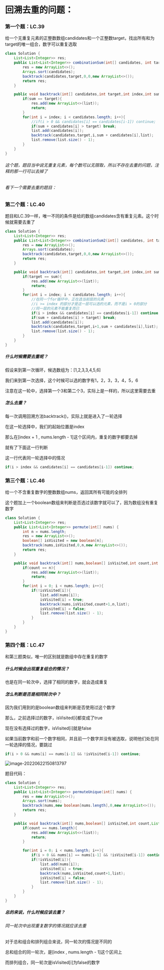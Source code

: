 # 回溯去重的问题：

### 第一个题：LC.39

给一个无重复元素的正整数数组candidates和一个正整数target，找出所有和为target的唯一组合，数字可以重复选取

```java
class Solution {
    List<List<Integer>> res;
    public List<List<Integer>> combinationSum(int[] candidates, int target) {
        res = new ArrayList<>();
        Arrays.sort(candidates);
        backtrack(candidates,target,0,0,new ArrayList<>());
        return res;
    }

    public void backtrack(int[] candidates,int target,int index,int sum,List<Integer> list){
        if(sum == target){
            res.add(new ArrayList<>(list));
            return;
        }
        for(int i = index; i < candidates.length; i++){
            //if(i > 0 && candidates[i] == candidates[i-1]) continue;
            if(sum + candidates[i] > target) break;
            list.add(candidates[i]);
            backtrack(candidates,target,i,sum + candidates[i],list);
            list.remove(list.size() - 1);
        }
    }
}
```

###### 这个题，题目当中说无重复元素，每个数可以无限取，所以不存在去重的问题，注释的那一行可以去掉了



###### 看下一个需要去重的题目：

### 第二个题：LC.40

题目和LC.39一样，唯一不同的条件是给的数组candidates含有重复元素。这个时候就需要去重了

```java
class Solution {
    List<List<Integer>> res;
    public List<List<Integer>> combinationSum2(int[] candidates, int target) {
        res = new ArrayList<>();
        Arrays.sort(candidates);
        backtrack(candidates,target,0,0,new ArrayList<>());
        return res;
    }

    public void backtrack(int[] candidates,int target,int index,int sum,List<Integer> list){
        if(target == sum){
            res.add(new ArrayList<>(list));
            return;
        }
        for(int i = index; i < candidates.length; i++){
            //在同一个for循环中，正在选当前层的元素
            //i >= index 的部分才是这一层可以选的元素，而不是i > 0的部分
            //同一层的元素不能重复而已
            if(i > index && candidates[i] == candidates[i-1]) continue;
            if(sum + candidates[i] > target) break;
            list.add(candidates[i]);
            backtrack(candidates,target,i+1,sum + candidates[i],list);
            list.remove(list.size() - 1);
        }
    }
}
```

##### 什么时候需要去重呢？

假设来到第一次循环，候选数组为：[1,2,3,3,4,5,6]

我们来到第一次选择，这个时候可以选的数字有1，2，3，3，4，5，6

注意在这一轮中，选择第一个3和第二个3，实际上是一样的，所以这里需要去重

##### 怎么去重？

每一次调用回溯方法backtrack()，实际上就是进入了一轮选择

在这一轮选择中，我们的起始位置是index

那么在[index + 1 , nums.length - 1]这个区间内，重复的数字都要去掉

就有了下面这一行判断

这一行代表同一轮选择中的情况

```java
if(i > index && candidates[i] == candidates[i-1]) continue;
```



### 第三个题：LC.46

给一个不含重复数字的整数数组nums，返回其所有可能的全排列

这个题加上一个boolean数组来判断是否选过该数字就可以了，因为数组没有重复数字

```java
class Solution {
    List<List<Integer>> res;
    public List<List<Integer>> permute(int[] nums) {
        int n = nums.length;
        res = new ArrayList<>();
        boolean[] isVisited = new boolean[n];
        backtrack(nums,isVisited,0,n,new ArrayList<>());
        return res;
    }

    public void backtrack(int[] nums,boolean[] isVisited,int count,int n,List<Integer> list){
        if(count == n){
            res.add(new ArrayList<>(list));
            return;
        }
        for(int i = 0; i < nums.length; i++){
            if(!isVisited[i]){
                list.add(nums[i]);
                isVisited[i] = true;
                backtrack(nums,isVisited,count+1,n,list);
                isVisited[i] = false;
                list.remove(list.size() - 1);
            }
        }
    }
}
```



### 第四个题：LC.47

和第三题类似，唯一的区别就是数组中存在重复的数字

##### 什么时候会出现重复组合的情况？

也是在同一轮次中，选择了相同的数字，就会造成重复

##### 怎么判断是否是相同轮次中？

因为我们用到的是boolean数组来判断是否使用过这个数字

那么，之前选择过的数字，isVisited[i]都变成了true

现在没有选择过的数字，isVisited[i]就是false

如果当前数字和前一个数字相同，并且前一个数字并没有被选取，说明他们处在同一轮选择的情况，要跳过

```java
if(i > 0 && nums[i] == nums[i-1] && !isVisited[i-1]) continue;
```

![image-20220622150813797](C:\Users\HP\AppData\Roaming\Typora\typora-user-images\image-20220622150813797.png)

题目代码：

```java
class Solution {
    List<List<Integer>> res;
    public List<List<Integer>> permuteUnique(int[] nums) {
        res = new ArrayList<>();
        Arrays.sort(nums);
        backtrack(nums,new boolean[nums.length],0,new ArrayList<>());
        return res;
    }

    public void backtrack(int[] nums,boolean[] isVisited,int count,List<Integer> list){
        if(count == nums.length){
            res.add(new ArrayList<>(list));
            return;
        }

        for(int i = 0; i < nums.length; i++){
            if(i > 0 && nums[i] == nums[i-1] && !isVisited[i-1]) continue;
            if(!isVisited[i]){
                list.add(nums[i]);
                isVisited[i] = true;
                backtrack(nums,isVisited,count+1,list);
                isVisited[i] = false;
                list.remove(list.size() - 1);
            }
        }
    }
}
```



##### 总的来说，什么时候应该去重？

###### 同一轮次中出现重复数字的情况就应该去重

对于总和组合和排列组合来说，同一轮次的情况是不同的

总和组合的同一轮次，是[index , nums.length - 1]这个区间上

而排列组合，同一轮次是isVisited[i]为false的数字